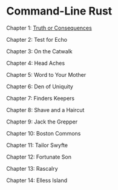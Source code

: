# Command-Line Rust

Chapter 1: [Truth or Consequences](https://github.com/arpancodes/cli-rust/tree/ch1/hello)

Chapter 2: Test for Echo

Chapter 3: On the Catwalk

Chapter 4: Head Aches

Chapter 5: Word to Your Mother

Chapter 6: Den of Uniquity

Chapter 7: Finders Keepers

Chapter 8: Shave and a Haircut

Chapter 9: Jack the Grepper

Chapter 10: Boston Commons

Chapter 11: Tailor Swyfte

Chapter 12: Fortunate Son

Chapter 13: Rascalry

Chapter 14: Elless Island
